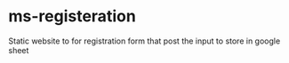 # ms-registeration
Static website to for registration form that post the input to store in google sheet
